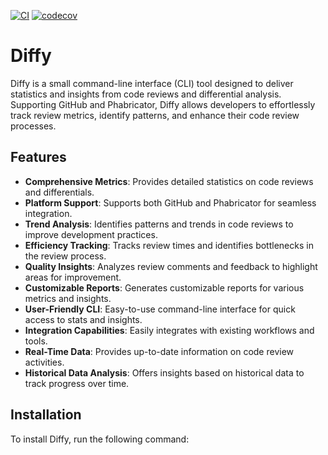 

[![CI](https://github.com/moisesvega/diffy/actions/workflows/ci.yml/badge.svg?branch=main)](https://github.com/moisesvega/diffy/actions/workflows/ci.yml)
[![codecov](https://codecov.io/gh/moisesvega/diffy/graph/badge.svg?token=FNAXMLNR2D)](https://codecov.io/gh/moisesvega/diffy)

# Diffy

Diffy is a small command-line interface (CLI) tool designed to deliver 
statistics and insights from code reviews and differential analysis.
Supporting GitHub and Phabricator, Diffy allows developers to 
effortlessly track review metrics, identify patterns, and enhance their code 
review processes.

## Features

- **Comprehensive Metrics**: Provides detailed statistics on code reviews and differentials.
- **Platform Support**: Supports both GitHub and Phabricator for seamless integration.
- **Trend Analysis**: Identifies patterns and trends in code reviews to improve development practices.
- **Efficiency Tracking**: Tracks review times and identifies bottlenecks in the review process.
- **Quality Insights**: Analyzes review comments and feedback to highlight areas for improvement.
- **Customizable Reports**: Generates customizable reports for various metrics and insights.
- **User-Friendly CLI**: Easy-to-use command-line interface for quick access to stats and insights.
- **Integration Capabilities**: Easily integrates with existing workflows and tools.
- **Real-Time Data**: Provides up-to-date information on code review activities.
- **Historical Data Analysis**: Offers insights based on historical data to track progress over time.

## Installation

To install Diffy, run the following command:
